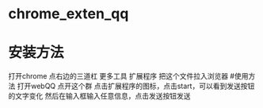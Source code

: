 # chrome_exten_qq
# 安装方法
打开chrome
点右边的三道杠
更多工具
扩展程序
把这个文件拉入浏览器
#使用方法
打开webQQ
点开这个群
点击扩展程序的图标，点击start，可以看到发送按钮的文字变化
然后在输入框输入任意信息，点击发送按钮发送
